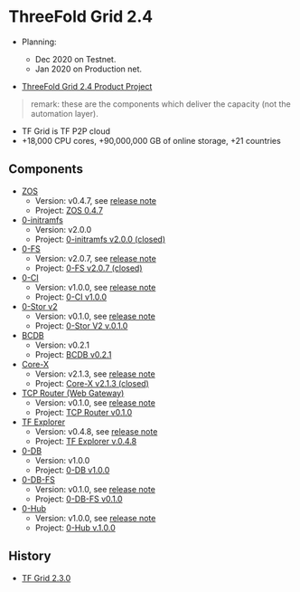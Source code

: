 # ThreeFold Grid 2.4

- Planning: 
  - Dec 2020 on Testnet.
  - Jan 2020 on Production net.

- [ThreeFold Grid 2.4 Product Project](https://github.com/orgs/threefoldtech/projects/118)

> remark: these are the components which deliver the capacity (not the automation layer).

- TF Grid is TF P2P cloud
- +18,000 CPU cores, +90,000,000 GB of online storage, +21 countries

## Components

- [ZOS](https://github.com/threefoldtech/zos) 
  - Version: v0.4.7, see [release note](https://github.com/threefoldtech/zos/releases/tag/v0.4.7)
  - Project: [ZOS 0.4.7](https://github.com/threefoldtech/zos/projects/2)
- [0-initramfs](https://github.com/threefoldtech/0-initramfs) 
  - Version: v2.0.0
  - Project: [0-initramfs v2.0.0 (closed)](https://github.com/threefoldtech/0-initramfs/projects/2)
- [0-FS](https://github.com/threefoldtech/0-fs) 
  - Version: v2.0.7, see [release note](https://github.com/threefoldtech/0-fs/releases/tag/v2.0.7)
  - Project: [0-FS v2.0.7 (closed)](https://github.com/threefoldtech/0-fs/projects/3)
- [0-CI](https://github.com/threefoldtech/zeroCI) 
  - Version: v1.0.0, see [release note](https://github.com/threefoldtech/zeroCI/releases/tag/v1.0.0)
  - Project: [0-CI v1.0.0](hhttps://github.com/threefoldtech/zeroCI/projects/1)
- [0-Stor v2](https://github.com/threefoldtech/0-stor_v2) 
  - Version: v0.1.0, see [release note](https://github.com/threefoldtech/0-stor_v2/releases/tag/v0.1.0)
  - Project: [0-Stor V2 v.0.1.0](https://github.com/threefoldtech/0-stor_v2/projects/1)
- [BCDB](https://github.com/threefoldtech/bcdb)
  - Version: v0.2.1
  - Project: [BCDB v0.2.1](https://github.com/threefoldtech/bcdb/projects/1)
- [Core-X](https://github.com/threefoldtech/corex) 
  - Version: v2.1.3, see [release note](https://github.com/threefoldtech/corex/releases/tag/2.1.3)
  - Project: [Core-X v2.1.3 (closed)](https://github.com/threefoldtech/corex/projects/2)
- [TCP Router (Web Gateway)](https://github.com/threefoldtech/tcprouter) 
  - Version: v0.1.0, see [release note](https://github.com/threefoldtech/tcprouter/releases/tag/v0.1.0)
  - Project: [TCP Router v0.1.0](https://github.com/threefoldtech/tcprouter/projects/1)
- [TF Explorer](https://github.com/threefoldtech/tfexplorer) 
  - Version: v0.4.8, see [release note](https://github.com/threefoldtech/tfexplorer/releases/tag/v0.4.8)
  - Project: [TF Explorer v.0.4.8](https://github.com/threefoldtech/tfexplorer/projects/2)
- [0-DB](https://github.com/threefoldtech/0-db)
  - Version: v1.0.0
  - Project: [0-DB v1.0.0](https://github.com/threefoldtech/0-db/projects/1)
- [0-DB-FS](https://github.com/threefoldtech/0-DB-FS)
  - Version: v0.1.0, see [release note](https://github.com/threefoldtech/0-db-fs/releases/tag/v0.1.0)
  - Project: [0-DB-FS v0.1.0](https://github.com/threefoldtech/0-db-fs/projects/1)
- [0-Hub](https://github.com/threefoldtech/0-hub)
  - Version: v1.0.0, see [release note](https://github.com/threefoldtech/0-hub/projects/1)
  - Project: [0-Hub v.1.0.0](https://github.com/threefoldtech/0-hub/projects/1)

## History

- [TF Grid 2.3.0](https://github.com/threefoldtech/home/blob/master/products/tfgrid2.3.md)
